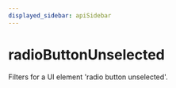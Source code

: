```yaml
---
displayed_sidebar: apiSidebar
---
```

# radioButtonUnselected

Filters for a UI element 'radio button unselected'.

